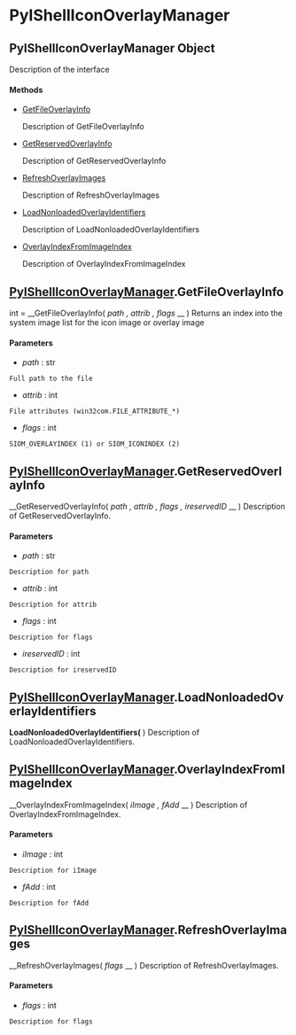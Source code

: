 # PyIShellIconOverlayManager

## PyIShellIconOverlayManager Object

Description of the interface

#### Methods


  - [GetFileOverlayInfo](PyIShellIconOverlayManager.md#pyishelliconoverlaymanagergetfileoverlayinfo)

    Description of GetFileOverlayInfo&nbsp;

  - [GetReservedOverlayInfo](PyIShellIconOverlayManager.md#pyishelliconoverlaymanagergetreservedoverlayinfo)

    Description of GetReservedOverlayInfo&nbsp;

  - [RefreshOverlayImages](PyIShellIconOverlayManager.md#pyishelliconoverlaymanagerrefreshoverlayimages)

    Description of RefreshOverlayImages&nbsp;

  - [LoadNonloadedOverlayIdentifiers](PyIShellIconOverlayManager.md#pyishelliconoverlaymanagerloadnonloadedoverlayidentifiers)

    Description of LoadNonloadedOverlayIdentifiers&nbsp;

  - [OverlayIndexFromImageIndex](PyIShellIconOverlayManager.md#pyishelliconoverlaymanageroverlayindexfromimageindex)

    Description of OverlayIndexFromImageIndex&nbsp;

## [PyIShellIconOverlayManager](#pyishelliconoverlaymanager).GetFileOverlayInfo

int = __GetFileOverlayInfo( *path*  *, attrib*  *, flags* __ )
Returns an index into the system image list for the icon image or overlay image

#### Parameters


  -  *path* : str

    Full path to the file

  -  *attrib* : int

    File attributes (win32com.FILE_ATTRIBUTE_*)

  -  *flags* : int

    SIOM_OVERLAYINDEX (1) or SIOM_ICONINDEX (2)

## [PyIShellIconOverlayManager](#pyishelliconoverlaymanager).GetReservedOverlayInfo

 __GetReservedOverlayInfo( *path*  *, attrib*  *, flags*  *, ireservedID* __ )
Description of GetReservedOverlayInfo.

#### Parameters


  -  *path* : str

    Description for path

  -  *attrib* : int

    Description for attrib

  -  *flags* : int

    Description for flags

  -  *ireservedID* : int

    Description for ireservedID

## [PyIShellIconOverlayManager](#pyishelliconoverlaymanager).LoadNonloadedOverlayIdentifiers

 __LoadNonloadedOverlayIdentifiers(__ )
Description of LoadNonloadedOverlayIdentifiers.

## [PyIShellIconOverlayManager](#pyishelliconoverlaymanager).OverlayIndexFromImageIndex

 __OverlayIndexFromImageIndex( *iImage*  *, fAdd* __ )
Description of OverlayIndexFromImageIndex.

#### Parameters


  -  *iImage* : int

    Description for iImage

  -  *fAdd* : int

    Description for fAdd

## [PyIShellIconOverlayManager](#pyishelliconoverlaymanager).RefreshOverlayImages

 __RefreshOverlayImages( *flags* __ )
Description of RefreshOverlayImages.

#### Parameters


  -  *flags* : int

    Description for flags